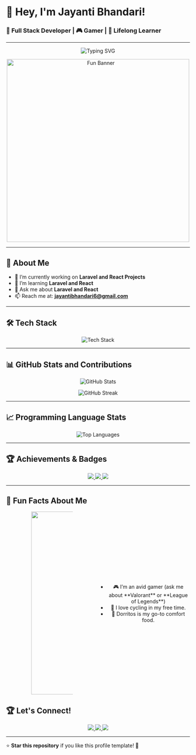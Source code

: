 # 👋 Hey, I'm Jayanti Bhandari!
### 🚀 Full Stack Developer | 🎮 Gamer | 🌱 Lifelong Learner

---

<!-- Animated Typing Text -->
<p align="center">
  <img src="https://readme-typing-svg.demolab.com?font=Fira+Code&size=22&duration=4000&pause=1000&color=FF6347&center=true&width=435&lines=Welcome+to+my+GitHub!;I+love+coding+and+building+projects;Let's+connect+and+create+something+awesome!" alt="Typing SVG" />
</p>

<!-- Fun GIF Banner -->
<p align="center">
  <img src="https://media.giphy.com/media/JIX9t2j0ZTN9S/giphy.gif" alt="Fun Banner" width="500"/>
</p>

---

## 🌟 **About Me**
- 🔭 I’m currently working on **Laravel and React Projects**  
- 🌱 I’m learning **Laravel and React**  
- 💬 Ask me about **Laravel and React**  
- 📫 Reach me at: **jayantibhandari6@gmail.com**

---

## 🛠️ **Tech Stack**
<p align="center">
  <img src="https://skillicons.dev/icons?i=html,css,js,react,python,nodejs,java,github,git,vscode" alt="Tech Stack"/>
</p>

---

## 📊 **GitHub Stats and Contributions**
<p align="center">
  <img src="https://github-readme-stats.vercel.app/api?username=jayantibhandari&show_icons=true&count_private=true&hide=prs&theme=radical" alt="GitHub Stats" />
</p>

<p align="center">
  <img src="https://github-readme-streak-stats.herokuapp.com/?user=jayantibhandari&theme=radical&date_format=M%20j%5B%2C%20Y%5D" alt="GitHub Streak"/>
</p>

---

## 📈 **Programming Language Stats**
<p align="center">
  <img src="https://github-readme-stats.vercel.app/api/top-langs/?username=jayantibhandari&layout=compact&theme=radical" alt="Top Languages" />
</p>

---

## 🏆 **Achievements & Badges**
<p align="center">
  <a href="https://www.freecodecamp.org/jayantibhandari">
    <img src="https://img.shields.io/badge/-freeCodeCamp-F7B500?style=for-the-badge&logo=freecodecamp&logoColor=white" />
  </a>
  <a href="https://www.linkedin.com/in/jayantibhandari">
    <img src="https://img.shields.io/badge/-LinkedIn-blue?style=for-the-badge&logo=linkedin" />
  </a>
  <a href="https://www.hackerrank.com/jayantibhandari">
    <img src="https://img.shields.io/badge/-HackerRank-2EC866?style=for-the-badge&logo=hackerrank&logoColor=white" />
  </a>
</p>

---

## 💬 **Fun Facts About Me**
<div align="center" style="display: flex; flex-direction: row; justify-content: space-between; align-items: center; width: 100%;">
 
 <div style='width:50%'> <img src="https://i.giphy.com/media/v1.Y2lkPTc5MGI3NjExb3ZuNmtjenY5eG5ucTN3Z3YwNDZ5NDkzOGUzaXkxZGh6NjloeGJ2eiZlcD12MV9pbnRlcm5hbF9naWZfYnlfaWQmY3Q9Zw/y0NFayaBeiWEU/giphy.gif" alt="Fun Banner" width="500" style="max-width: 45%;"/></div>

  <div style="max-width: 50%;">
    <ul>
      <li>🎮 I’m an avid gamer (ask me about **Valorant** or **League of Legends**)</li>
      <li>🚴 I love cycling in my free time.</li>
      <li>🍕 Dorritos is my go-to comfort food.</li>
    </ul>
  </div>
</div>



## 🏆 **Let's Connect!**
<p align="center">
  <a href="https://github.com/jayantibhandari">
    <img src="https://img.shields.io/badge/GitHub-%23121011.svg?&style=for-the-badge&logo=github&logoColor=white" />
  </a>
  <a href="https://linkedin.com/in/jayantibhandari">
    <img src="https://img.shields.io/badge/LinkedIn-%230077B5.svg?&style=for-the-badge&logo=linkedin&logoColor=white" />
  </a>
  <a href="mailto:your.jayantibhandari6@example.com">
    <img src="https://img.shields.io/badge/Email-%23121011.svg?&style=for-the-badge&logo=gmail&logoColor=white" />
  </a>
</p>

---

⭐ **Star this repository** if you like this profile template! 🎉
